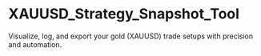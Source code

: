 # XAUUSD_Strategy_Snapshot_Tool
Visualize, log, and export your gold (XAUUSD) trade setups with precision and automation.
